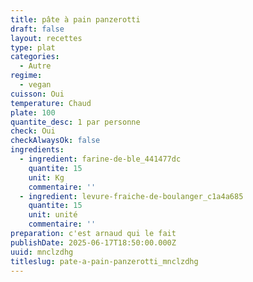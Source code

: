 ```yaml
---
title: pâte à pain panzerotti
draft: false
layout: recettes
type: plat
categories:
  - Autre
regime:
  - vegan
cuisson: Oui
temperature: Chaud
plate: 100
quantite_desc: 1 par personne
check: Oui
checkAlwaysOk: false
ingredients:
  - ingredient: farine-de-ble_441477dc
    quantite: 15
    unit: Kg
    commentaire: ''
  - ingredient: levure-fraiche-de-boulanger_c1a4a685
    quantite: 15
    unit: unité
    commentaire: ''
preparation: c'est arnaud qui le fait
publishDate: 2025-06-17T18:50:00.000Z
uuid: mnclzdhg
titleslug: pate-a-pain-panzerotti_mnclzdhg
---
```

